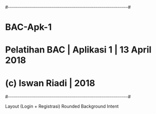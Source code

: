 #------------------------------------------------------------#
# BAC-Apk-1                                                  #
# Pelatihan BAC | Aplikasi 1 | 13 April 2018                 #
# (c) Iswan Riadi | 2018                                     #
#------------------------------------------------------------#

Layout (Login + Registrasi)
Rounded Background
Intent
